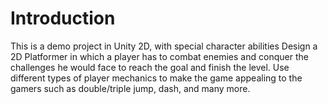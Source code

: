 # Introduction
This is a demo project in Unity 2D, with special character abilities
Design a 2D Platformer in which a player has to combat enemies and conquer the challenges he would face to reach the goal and finish the level. Use different types of player mechanics to make the game appealing to the gamers such as double/triple jump, dash, and many more.
